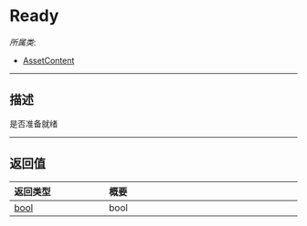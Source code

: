 # Ready

*所属类*:
* [AssetContent](/Api/Classes/Cloud/AssetContent.md)
------------------------------------------------------------------------------------------
## 描述

是否准备就绪


------------------------------------------------------------------------------------------
## 返回值

|<div style="width:150px">返回类型</div>|<div style="width:520px">概要</div>|
|:---|:---|
|[bool](/Api/DataType/Bool.md)|bool|
